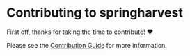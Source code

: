 <!-- omit in toc -->

# Contributing to springharvest

First off, thanks for taking the time to contribute! ❤️

Please see the [Contribution Guide](https://github.com/BillyBolton/springharvest/wiki/CONTRIBUTING) for more information. 